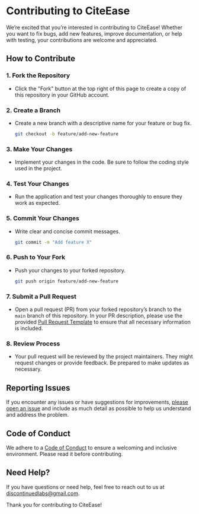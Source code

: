 # Contributing to CiteEase

We’re excited that you’re interested in contributing to CiteEase! Whether you want to fix bugs, add new features, improve documentation, or help with testing, your contributions are welcome and appreciated.

## How to Contribute

### 1. Fork the Repository

-   Click the "Fork" button at the top right of this page to create a copy of this repository in your GitHub account.

### 2. Create a Branch

-   Create a new branch with a descriptive name for your feature or bug fix.

    ```bash
    git checkout -b feature/add-new-feature
    ```

### 3. Make Your Changes

-   Implement your changes in the code. Be sure to follow the coding style used in the project.

### 4. Test Your Changes

-   Run the application and test your changes thoroughly to ensure they work as expected.

### 5. Commit Your Changes

-   Write clear and concise commit messages.

    ```bash
    git commit -m "Add feature X"
    ```

### 6. Push to Your Fork

-   Push your changes to your forked repository.

    ```bash
    git push origin feature/add-new-feature
    ```

### 7. Submit a Pull Request

-   Open a pull request (PR) from your forked repository’s branch to the `main` branch of this repository. In your PR description, please use the provided [Pull Request Template](.github/PULL_REQUEST_TEMPLATE.md) to ensure that all necessary information is included.

### 8. Review Process

-   Your pull request will be reviewed by the project maintainers. They might request changes or provide feedback. Be prepared to make updates as necessary.

## Reporting Issues

If you encounter any issues or have suggestions for improvements, [please open an issue](https://github.com/ganymedelabs/citeease/issues/new/choose) and include as much detail as possible to help us understand and address the problem.

## Code of Conduct

We adhere to a [Code of Conduct](CODE_OF_CONDUCT.md) to ensure a welcoming and inclusive environment. Please read it before contributing.

## Need Help?

If you have questions or need help, feel free to reach out to us at [discontinuedlabs@gmail.com](mailto:ganemedelabs@gmail.com).

Thank you for contributing to CiteEase!
